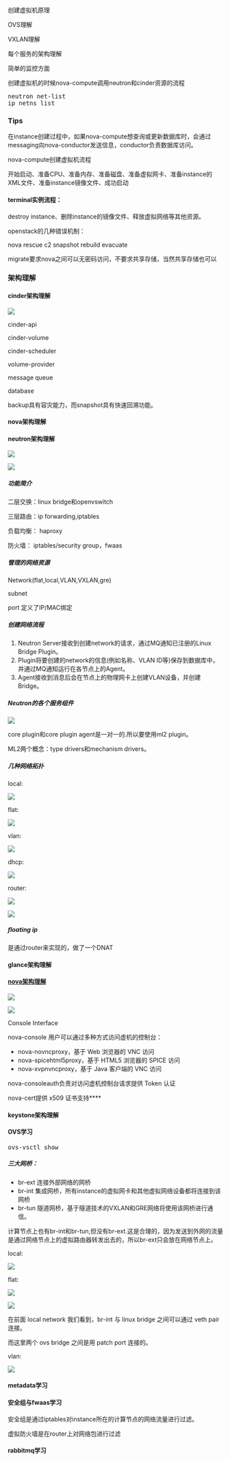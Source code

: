 创建虚拟机原理

OVS理解

VXLAN理解

每个服务的架构理解

简单的监控方面

创建虚拟机的时候nova-compute调用neutron和cinder资源的流程

<pre>
neutron net-list
ip netns list
</pre>


### Tips

在instance创建过程中，如果nova-compute想查询或更新数据库时，会通过messaging向nova-conductor发送信息，conductor负责数据库访问。

nova-compute创建虚拟机流程

开始启动、准备CPU、准备内存、准备磁盘、准备虚拟网卡、准备instance的XML文件、准备instance镜像文件、成功启动


#### terminal实例流程：

destroy instance、删除instance的镜像文件、释放虚拟网络等其他资源。

openstack的几种错误机制：

nova rescue c2
snapshot
rebuild
evacuate

migrate要求nova之间可以无密码访问，不要求共享存储，当然共享存储也可以


### 架构理解

#### cinder架构理解

![](http://7xo6kd.com1.z0.glb.clouddn.com/upload-ueditor-image-20160610-1465514629979036483.jpg)

cinder-api

cinder-volume

cinder-scheduler

volume-provider

message queue

database

backup具有容灾能力，而snapshot具有快速回溯功能。

#### nova架构理解


#### neutron架构理解

![](http://7xo6kd.com1.z0.glb.clouddn.com/upload-ueditor-image-20160731-1469922109703005228.jpg)

![](http://7xo6kd.com1.z0.glb.clouddn.com/upload-ueditor-image-20160817-1471386024579053061.jpg)

##### 功能简介

二层交换：linux bridge和openvswitch

三层路由：ip forwarding,iptables

负载均衡： haproxy

防火墙： iptables/security group，fwaas

##### 管理的网络资源

Network(flat,local,VLAN,VXLAN,gre)

subnet

port 定义了IP/MAC绑定

##### 创建网络流程

1. Neutron Server接收到创建network的请求，通过MQ通知已注册的Linux Bridge Plugin。
2. Plugin将要创建的network的信息(例如名称、VLAN ID等)保存到数据库中，并通过MQ通知运行在各节点上的Agent。
3. Agent接收到消息后会在节点上的物理网卡上创建VLAN设备，并创建Bridge。

##### Neutron的各个服务组件

![](http://7xo6kd.com1.z0.glb.clouddn.com/upload-ueditor-image-20160804-1470313558119010418.jpg)

core plugin和core plugin agent是一对一的.所以要使用ml2 plugin。

ML2两个概念：type drivers和mechanism drivers。

##### 几种网络拓扑

local:

![](http://7xo6kd.com1.z0.glb.clouddn.com/upload-ueditor-image-20160911-1473554587647050874.jpg)

flat:

![](http://7xo6kd.com1.z0.glb.clouddn.com/upload-ueditor-image-20160918-1474160451405071899.jpg)

vlan:

![](http://7xo6kd.com1.z0.glb.clouddn.com/upload-ueditor-image-20161010-1476053752196009267.jpg)

dhcp:

![](http://7xo6kd.com1.z0.glb.clouddn.com/upload-ueditor-image-20160922-1474504889180069937.jpg)

router:

![](http://7xo6kd.com1.z0.glb.clouddn.com/upload-ueditor-image-20161018-1476795971319019584.jpg)

![](http://7xo6kd.com1.z0.glb.clouddn.com/upload-ueditor-image-20161018-1476795972212028903.jpg)

##### floating ip

是通过router来实现的，做了一个DNAT


#### glance架构理解

#### [nova架构理解](http://www.cnblogs.com/CloudMan6/p/5410447.html)

![](http://7xo6kd.com1.z0.glb.clouddn.com/upload-ueditor-image-20160607-1465256704490062241.png)

![](http://7xo6kd.com1.z0.glb.clouddn.com/upload-ueditor-image-20160419-1461074078681029733.png)

Console Interface

nova-console
用户可以通过多种方式访问虚机的控制台：

* nova-novncproxy，基于 Web 浏览器的 VNC 访问
* nova-spicehtml5proxy，基于 HTML5 浏览器的 SPICE 访问
* nova-xvpnvncproxy，基于 Java 客户端的 VNC 访问

nova-consoleauth负责对访问虚机控制台请求提供 Token 认证

nova-cert提供 x509 证书支持****
#### keystone架构理解


#### OVS学习

<pre>
ovs-vsctl show
</pre>

##### 三大网桥：
* br-ext  连接外部网络的网桥
* br-int    集成网桥，所有instance的虚拟网卡和其他虚拟网络设备都将连接到该网桥
* br-tun    隧道网桥，基于隧道技术的VXLAN和GRE网络将使用该网桥进行通信。

计算节点上也有br-int和br-tun,但没有br-ext.这是合理的，因为发送到外网的流量是通过网络节点上的虚拟路由器转发出去的，所以br-ext只会放在网络节点上。

local:

![](http://images2015.cnblogs.com/blog/775365/201701/775365-20170118203845062-2052282739.png)

flat:

![](http://7xo6kd.com1.z0.glb.clouddn.com/upload-ueditor-image-20170103-1483432489303037089.jpg) 

![](http://7xo6kd.com1.z0.glb.clouddn.com/upload-ueditor-image-20170108-1483848357938049015.jpg)

在前面 local network 我们看到，br-int 与 linux bridge 之间可以通过 veth pair 连接。

而这里两个 ovs bridge 之间是用 patch port 连接的。

vlan:

![](http://7xo6kd.com1.z0.glb.clouddn.com/upload-ueditor-image-20170117-1484631964102051422.jpg)

#### metadata学习


#### 安全组与fwaas学习

安全组是通过iptables对instance所在的计算节点的网络流量进行过滤。

虚拟防火墙是在router上对网络包进行过滤



#### rabbitmq学习


